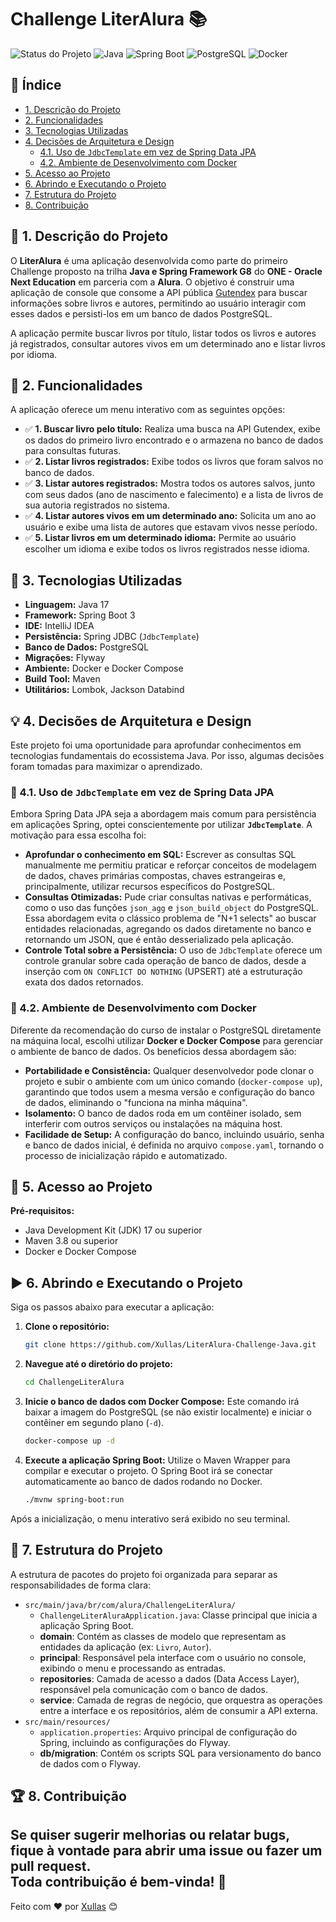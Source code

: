 # Challenge LiterAlura 📚

![Status do Projeto](https://img.shields.io/badge/Status-Concluído-brightgreen)
![Java](https://img.shields.io/badge/Java-17-blue)
![Spring Boot](https://img.shields.io/badge/Spring%20Boot-3.x-green)
![PostgreSQL](https://img.shields.io/badge/PostgreSQL-13-blue)
![Docker](https://img.shields.io/badge/Docker-gray?logo=docker)

## 📖 Índice

- [1. Descrição do Projeto](#-1-descrição-do-projeto)
- [2. Funcionalidades](#-2-funcionalidades)
- [3. Tecnologias Utilizadas](#-3-tecnologias-utilizadas)
- [4. Decisões de Arquitetura e Design](#-4-decisões-de-arquitetura-e-design)
    - [4.1. Uso de `JdbcTemplate` em vez de Spring Data JPA](#-41-uso-de-jdbctemplate-em-vez-de-spring-data-jpa)
    - [4.2. Ambiente de Desenvolvimento com Docker](#-42-ambiente-de-desenvolvimento-com-docker)
- [5. Acesso ao Projeto](#-5-acesso-ao-projeto)
- [6. Abrindo e Executando o Projeto](#-6-abrindo-e-executando-o-projeto)
- [7. Estrutura do Projeto](#-7-estrutura-do-projeto)
- [8. Contribuição](#-8-contribuição)

## 📌 1. Descrição do Projeto

O **LiterAlura** é uma aplicação desenvolvida como parte do primeiro Challenge proposto na trilha **Java e Spring Framework G8** do **ONE - Oracle Next Education** em parceria com a **Alura**. O objetivo é construir uma aplicação de console que consome a API pública [Gutendex](https://gutendex.com/) para buscar informações sobre livros e autores, permitindo ao usuário interagir com esses dados e persisti-los em um banco de dados PostgreSQL.

A aplicação permite buscar livros por título, listar todos os livros e autores já registrados, consultar autores vivos em um determinado ano e listar livros por idioma.

## 🎯 2. Funcionalidades

A aplicação oferece um menu interativo com as seguintes opções:

* ✅ **1. Buscar livro pelo título:** Realiza uma busca na API Gutendex, exibe os dados do primeiro livro encontrado e o armazena no banco de dados para consultas futuras.
* ✅ **2. Listar livros registrados:** Exibe todos os livros que foram salvos no banco de dados.
* ✅ **3. Listar autores registrados:** Mostra todos os autores salvos, junto com seus dados (ano de nascimento e falecimento) e a lista de livros de sua autoria registrados no sistema.
* ✅ **4. Listar autores vivos em um determinado ano:** Solicita um ano ao usuário e exibe uma lista de autores que estavam vivos nesse período.
* ✅ **5. Listar livros em um determinado idioma:** Permite ao usuário escolher um idioma e exibe todos os livros registrados nesse idioma.

## 🚀 3. Tecnologias Utilizadas

- **Linguagem:** Java 17
- **Framework:** Spring Boot 3
- **IDE:** IntelliJ IDEA 
- **Persistência:** Spring JDBC (`JdbcTemplate`)
- **Banco de Dados:** PostgreSQL
- **Migrações:** Flyway
- **Ambiente:** Docker e Docker Compose
- **Build Tool:** Maven
- **Utilitários:** Lombok, Jackson Databind

## 💡 4. Decisões de Arquitetura e Design

Este projeto foi uma oportunidade para aprofundar conhecimentos em tecnologias fundamentais do ecossistema Java. Por isso, algumas decisões foram tomadas para maximizar o aprendizado.

### 💾 4.1. Uso de `JdbcTemplate` em vez de Spring Data JPA

Embora Spring Data JPA seja a abordagem mais comum para persistência em aplicações Spring, optei conscientemente por utilizar **`JdbcTemplate`**. A motivação para essa escolha foi:

- **Aprofundar o conhecimento em SQL:** Escrever as consultas SQL manualmente me permitiu praticar e reforçar conceitos de modelagem de dados, chaves primárias compostas, chaves estrangeiras e, principalmente, utilizar recursos específicos do PostgreSQL.
- **Consultas Otimizadas:** Pude criar consultas nativas e performáticas, como o uso das funções `json_agg` e `json_build_object` do PostgreSQL. Essa abordagem evita o clássico problema de "N+1 selects" ao buscar entidades relacionadas, agregando os dados diretamente no banco e retornando um JSON, que é então desserializado pela aplicação.
- **Controle Total sobre a Persistência:** O uso de `JdbcTemplate` oferece um controle granular sobre cada operação de banco de dados, desde a inserção com `ON CONFLICT DO NOTHING` (UPSERT) até a estruturação exata dos dados retornados.

### 🐳 4.2. Ambiente de Desenvolvimento com Docker

Diferente da recomendação do curso de instalar o PostgreSQL diretamente na máquina local, escolhi utilizar **Docker e Docker Compose** para gerenciar o ambiente de banco de dados. Os benefícios dessa abordagem são:

- **Portabilidade e Consistência:** Qualquer desenvolvedor pode clonar o projeto e subir o ambiente com um único comando (`docker-compose up`), garantindo que todos usem a mesma versão e configuração do banco de dados, eliminando o "funciona na minha máquina".
- **Isolamento:** O banco de dados roda em um contêiner isolado, sem interferir com outros serviços ou instalações na máquina host.
- **Facilidade de Setup:** A configuração do banco, incluindo usuário, senha e banco de dados inicial, é definida no arquivo `compose.yaml`, tornando o processo de inicialização rápido e automatizado.

## 🔑 5. Acesso ao Projeto

**Pré-requisitos:**

-   Java Development Kit (JDK) 17 ou superior
-   Maven 3.8 ou superior
-   Docker e Docker Compose

## ▶️ 6. Abrindo e Executando o Projeto

Siga os passos abaixo para executar a aplicação:

1.  **Clone o repositório:**
    ```bash
    git clone https://github.com/Xullas/LiterAlura-Challenge-Java.git
    ```

2.  **Navegue até o diretório do projeto:**
    ```bash
    cd ChallengeLiterAlura
    ```

3.  **Inicie o banco de dados com Docker Compose:**
    Este comando irá baixar a imagem do PostgreSQL (se não existir localmente) e iniciar o contêiner em segundo plano (`-d`).
    ```bash
    docker-compose up -d
    ```

4.  **Execute a aplicação Spring Boot:**
    Utilize o Maven Wrapper para compilar e executar o projeto. O Spring Boot irá se conectar automaticamente ao banco de dados rodando no Docker.
    ```bash
    ./mvnw spring-boot:run
    ```

Após a inicialização, o menu interativo será exibido no seu terminal.

## 📁 7. Estrutura do Projeto
A estrutura de pacotes do projeto foi organizada para separar as responsabilidades de forma clara:

* `src/main/java/br/com/alura/ChallengeLiterAlura/`
    * `ChallengeLiterAluraApplication.java`: Classe principal que inicia a aplicação Spring Boot.
    * **domain**: Contém as classes de modelo que representam as entidades da aplicação (ex: `Livro`, `Autor`).
    * **principal**: Responsável pela interface com o usuário no console, exibindo o menu e processando as entradas.
    * **repositories**: Camada de acesso a dados (Data Access Layer), responsável pela comunicação com o banco de dados.
    * **service**: Camada de regras de negócio, que orquestra as operações entre a interface e os repositórios, além de consumir a API externa.
* `src/main/resources/`
    * `application.properties`: Arquivo principal de configuração do Spring, incluindo as configurações do Flyway.
    * **db/migration**: Contém os scripts SQL para versionamento do banco de dados com o Flyway.
  
## 🏆 8. Contribuição
Se quiser sugerir melhorias ou relatar bugs, fique à vontade para abrir uma **issue** ou fazer um **pull request**.<br>
Toda contribuição é bem-vinda! 🚀
---

Feito com ❤️ por [Xullas](https://github.com/Xullas) 😊